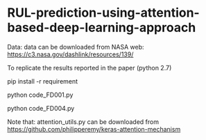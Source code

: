 # RUL-prediction-using-attention-based-deep-learning-approach

Data: 
data can be downloaded from NASA web: https://c3.nasa.gov/dashlink/resources/139/

To replicate the results reported in the paper (python 2.7)

pip install -r requirement

python code_FD001.py

python code_FD004.py

Note that: attention_utils.py can be downloaded from https://github.com/philipperemy/keras-attention-mechanism
